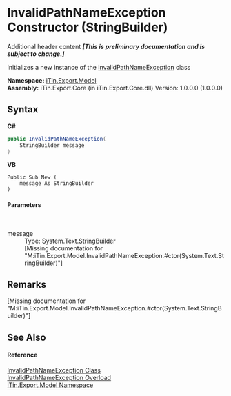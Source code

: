 # InvalidPathNameException Constructor (StringBuilder)
Additional header content _**\[This is preliminary documentation and is subject to change.\]**_

Initializes a new instance of the <a href="e1597758-9845-9910-25a5-aeb6c889effb">InvalidPathNameException</a> class

**Namespace:**&nbsp;<a href="ef57ffcc-e95e-b212-5a46-9aa6f5a3511f">iTin.Export.Model</a><br />**Assembly:**&nbsp;iTin.Export.Core (in iTin.Export.Core.dll) Version: 1.0.0.0 (1.0.0.0)

## Syntax

**C#**<br />
``` C#
public InvalidPathNameException(
	StringBuilder message
)
```

**VB**<br />
``` VB
Public Sub New ( 
	message As StringBuilder
)
```


#### Parameters
&nbsp;<dl><dt>message</dt><dd>Type: System.Text.StringBuilder<br />\[Missing <param name="message"/> documentation for "M:iTin.Export.Model.InvalidPathNameException.#ctor(System.Text.StringBuilder)"\]</dd></dl>

## Remarks
\[Missing <remarks> documentation for "M:iTin.Export.Model.InvalidPathNameException.#ctor(System.Text.StringBuilder)"\]

## See Also


#### Reference
<a href="e1597758-9845-9910-25a5-aeb6c889effb">InvalidPathNameException Class</a><br /><a href="d7d833ef-c2a7-43d9-195b-3d72d38a9a9f">InvalidPathNameException Overload</a><br /><a href="ef57ffcc-e95e-b212-5a46-9aa6f5a3511f">iTin.Export.Model Namespace</a><br />